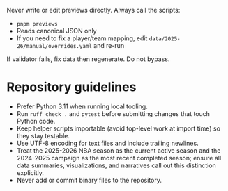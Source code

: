 Never write or edit previews directly. Always call the scripts:
- `pnpm previews`
- Reads canonical JSON only
- If you need to fix a player/team mapping, edit `data/2025-26/manual/overrides.yaml` and re-run

If validator fails, fix data then regenerate. Do not bypass.

# Repository guidelines

- Prefer Python 3.11 when running local tooling.
- Run `ruff check .` and `pytest` before submitting changes that touch Python code.
- Keep helper scripts importable (avoid top-level work at import time) so they stay testable.
- Use UTF-8 encoding for text files and include trailing newlines.
- Treat the 2025-2026 NBA season as the current active season and the 2024-2025 campaign as the most recent completed season; ensure all data summaries, visualizations, and narratives call out this distinction explicitly.
- Never add or commit binary files to the repository.
